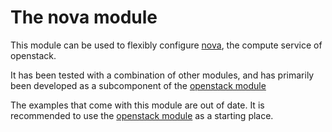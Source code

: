 # The nova module

This module can be used to flexibly configure [nova](http://nova.openstack.org/),
the compute service of openstack.

It has been tested with a combination of other modules, and has primarily been
developed as a subcomponent of the [openstack module](https://github.com/stackforge/puppet-openstack)

The examples that come with this module are out of date. It is recommended to use
the [openstack module](https://github.com/stackforge/puppet-openstack) as a starting place.
